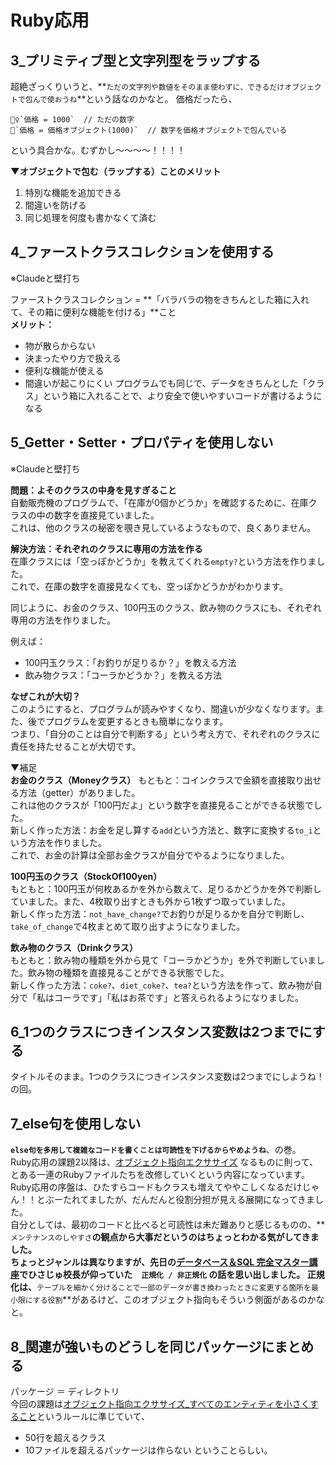 # Ruby応用
## 3_プリミティブ型と文字列型をラップする
超絶ざっくりいうと、**`ただの文字列や数値をそのまま使わずに、できるだけオブジェクトで包んで使おうね`**という話なのかなと。
価格だったら、
```
🙅‍♀️`価格 = 1000`  // ただの数字
🙆`価格 = 価格オブジェクト(1000)`  // 数字を価格オブジェクトで包んでいる
```
という具合かな。むずかし～～～～！！！！  
  
**▼オブジェクトで包む（ラップする）ことのメリット**
1. 特別な機能を追加できる
2. 間違いを防げる
3. 同じ処理を何度も書かなくて済む

## 4_ファーストクラスコレクションを使用する
※Claudeと壁打ち  
  
ファーストクラスコレクション = **「バラバラの物をきちんとした箱に入れて、その箱に便利な機能を付ける」**こと  
**メリット：**  
- 物が散らからない
- 決まったやり方で扱える
- 便利な機能が使える
- 間違いが起こりにくい
プログラムでも同じで、データをきちんとした「クラス」という箱に入れることで、より安全で使いやすいコードが書けるようになる  

## 5_Getter・Setter・プロパティを使用しない
※Claudeと壁打ち  
  
**問題：よそのクラスの中身を見すぎること**  
自動販売機のプログラムで、「在庫が0個かどうか」を確認するために、在庫クラスの中の数字を直接見ていました。  
これは、他のクラスの秘密を覗き見しているようなもので、良くありません。  
   
**解決方法：それぞれのクラスに専用の方法を作る**  
在庫クラスには「空っぽかどうか」を教えてくれる`empty?`という方法を作りました。  
これで、在庫の数字を直接見なくても、空っぽかどうかがわかります。  
  
同じように、お金のクラス、100円玉のクラス、飲み物のクラスにも、それぞれ専用の方法を作りました。  
  
例えば：  
- 100円玉クラス：「お釣りが足りるか？」を教える方法
- 飲み物クラス：「コーラかどうか？」を教える方法

**なぜこれが大切？**  
このようにすると、プログラムが読みやすくなり、間違いが少なくなります。また、後でプログラムを変更するときも簡単になります。  
つまり、「自分のことは自分で判断する」という考え方で、それぞれのクラスに責任を持たせることが大切です。  

▼補足  
**お金のクラス（Moneyクラス）**
もともと：コインクラスで金額を直接取り出せる方法（getter）がありました。  
これは他のクラスが「100円だよ」という数字を直接見ることができる状態でした。  
新しく作った方法：お金を足し算する`add`という方法と、数字に変換する`to_i`という方法を作りました。  
これで、お金の計算は全部お金クラスが自分でやるようになりました。  
  
**100円玉のクラス（StockOf100yen）**  
もともと：100円玉が何枚あるかを外から数えて、足りるかどうかを外で判断していました。また、4枚取り出すときも外から1枚ずつ取っていました。  
新しく作った方法：`not_have_change?`でお釣りが足りるかを自分で判断し、`take_of_change`で4枚まとめて取り出すようになりました。  

**飲み物のクラス（Drinkクラス）**  
もともと：飲み物の種類を外から見て「コーラかどうか」を外で判断していました。飲み物の種類を直接見ることができる状態でした。  
新しく作った方法：`coke?`、`diet_coke?`、`tea?`という方法を作って、飲み物が自分で「私はコーラです」「私はお茶です」と答えられるようになりました。  

## 6_1つのクラスにつきインスタンス変数は2つまでにする
タイトルそのまま。1つのクラスにつきインスタンス変数は2つまでにしようね！の回。

## 7_else句を使用しない
**`else句を多用して複雑なコードを書くことは可読性を下げるからやめようね`**、の巻。  
Ruby応用の課題2以降は、[オブジェクト指向エクササイズ](https://qiita.com/kobayashimakoto/items/5ece3a381432d0aa0293) なるものに則って、  
とある一連のRubyファイルたちを改修していくという内容になっています。  
Ruby応用の序盤は、ひたすらコードもクラスも増えてややこしくなるだけじゃん！！とぶーたれてましたが、だんだんと役割分担が見える展開になってきました。  
自分としては、最初のコードと比べると可読性は未だ難ありと感じるものの、**`メンテナンスのしやすさ`**の観点から大事だというのはちょっとわかる気がしてきました。  
ちょっとジャンルは異なりますが、先日の[データベース＆SQL 完全マスター講座](https://school.runteq.jp/v2/runteq_events/1391)でひさじゅ校長が仰っていた　**`正規化 / 非正規化`** の話を思い出しました。
正規化は、**`テーブルを細かく分けることで一部のデータが書き換わったときに変更する箇所を最小限にする役割`**があるけど、このオブジェクト指向もそういう側面があるのかなと。  


## 8_関連が強いものどうしを同じパッケージにまとめる
パッケージ ＝ ディレクトリ  
今回の課題は[オブジェクト指向エクササイズ_すべてのエンティティを小さくすること](https://qiita.com/kobayashimakoto/items/5ece3a381432d0aa0293#%E3%81%99%E3%81%B9%E3%81%A6%E3%81%AE%E3%82%A8%E3%83%B3%E3%83%86%E3%82%A3%E3%83%86%E3%82%A3%E3%82%92%E5%B0%8F%E3%81%95%E3%81%8F%E3%81%99%E3%82%8B%E3%81%93%E3%81%A8)というルールに準じていて、
- 50行を超えるクラス
- 10ファイルを超えるパッケージは作らない
ということらしい。
